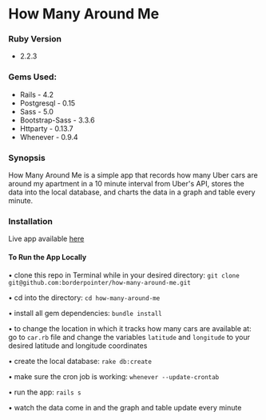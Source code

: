# How Many Around Me

### Ruby Version

- 2.2.3

### Gems Used:
- Rails - 4.2
- Postgresql - 0.15
- Sass - 5.0
- Bootstrap-Sass - 3.3.6
- Httparty - 0.13.7
- Whenever - 0.9.4

### Synopsis

How Many Around Me is a simple app that records how many Uber cars are around my apartment in a 10 minute interval from Uber's API, stores the data into the local database, and charts the data in a graph and table every minute.

### Installation

Live app available [here](http://how-many-around-me.herokuapp.com/)

#### To Run the App Locally

• clone this repo in Terminal while in your desired directory: `git clone git@github.com:borderpointer/how-many-around-me.git`

• cd into the directory: `cd how-many-around-me`

• install all gem dependencies: `bundle install`

• to change the location in which it tracks how many cars are available at: go to `car.rb` file and change the variables `latitude` and `longitude` to your desired latitude and longitude coordinates

• create the local database: `rake db:create`

• make sure the cron job is working: `whenever --update-crontab`

• run the app: `rails s`

• watch the data come in and the graph and table update every minute